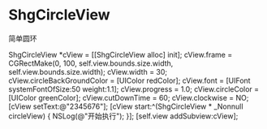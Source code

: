 # ShgCircleView
简单圆环

ShgCircleView *cView = [[ShgCircleView alloc] init];
    cView.frame = CGRectMake(0, 100, self.view.bounds.size.width, self.view.bounds.size.width);
    cView.width = 30;
    cView.circleBackGroundColor = [UIColor redColor];
    cView.font = [UIFont systemFontOfSize:50 weight:1.1];
    cView.progress = 1.0;
    cView.circleColor = [UIColor greenColor];
    cView.cutDownTime = 60;
    cView.clockwise = NO;
    [cView setText:@"2345676"];
    [cView start:^(ShgCircleView * _Nonnull circleView) {
        NSLog(@"开始执行");
    }];
    [self.view addSubview:cView];
